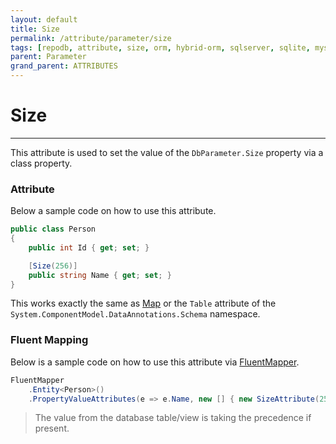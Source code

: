 ```yaml
---
layout: default
title: Size
permalink: /attribute/parameter/size
tags: [repodb, attribute, size, orm, hybrid-orm, sqlserver, sqlite, mysql, postgresql]
parent: Parameter
grand_parent: ATTRIBUTES
---
```


# Size

---

This attribute is used to set the value of the `DbParameter.Size` property via a class property.

### Attribute

Below a sample code on how to use this attribute.

```csharp
public class Person
{
    public int Id { get; set; }

    [Size(256)]
    public string Name { get; set; }
}
```

This works exactly the same as [Map](/attribute/map) or the `Table` attribute of the `System.ComponentModel.DataAnnotations.Schema` namespace.

### Fluent Mapping

Below is a sample code on how to use this attribute via [FluentMapper](/mapper/fluentmapper).

```csharp
FluentMapper
    .Entity<Person>()
    .PropertyValueAttributes(e => e.Name, new [] { new SizeAttribute(256) })
```

> The value from the database table/view is taking the precedence if present.